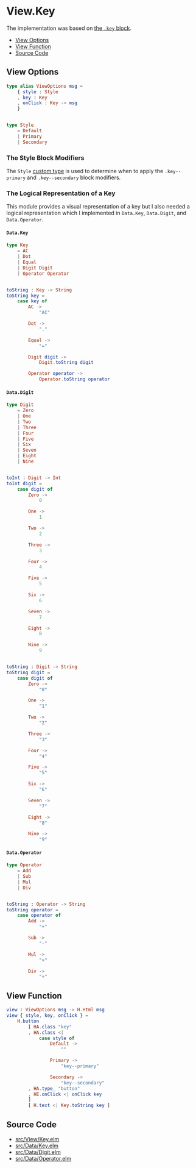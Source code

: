 # View.Key

The implementation was based on [the `.key` block](../../prototype/blocks/key.md).

- [View Options](#view-options)
- [View Function](#view-function)
- [Source Code](#source-code)

## View Options

```elm
type alias ViewOptions msg =
    { style : Style
    , key : Key
    , onClick : Key -> msg
    }


type Style
    = Default
    | Primary
    | Secondary
```

### The Style Block Modifiers

The `Style` [custom type](https://guide.elm-lang.org/types/custom_types) is used to determine when to apply the `.key--primary` and `.key--secondary` block modifiers.

### The Logical Representation of a Key

This module provides a visual representation of a key but I also needed a logical representation which I implemented in `Data.Key`, `Data.Digit`, and `Data.Operator`.

#### `Data.Key`

```elm
type Key
    = AC
    | Dot
    | Equal
    | Digit Digit
    | Operator Operator


toString : Key -> String
toString key =
    case key of
        AC ->
            "AC"

        Dot ->
            "."

        Equal ->
            "="

        Digit digit ->
            Digit.toString digit

        Operator operator ->
            Operator.toString operator
```

#### `Data.Digit`

```elm
type Digit
    = Zero
    | One
    | Two
    | Three
    | Four
    | Five
    | Six
    | Seven
    | Eight
    | Nine


toInt : Digit -> Int
toInt digit =
    case digit of
        Zero ->
            0

        One ->
            1

        Two ->
            2

        Three ->
            3

        Four ->
            4

        Five ->
            5

        Six ->
            6

        Seven ->
            7

        Eight ->
            8

        Nine ->
            9


toString : Digit -> String
toString digit =
    case digit of
        Zero ->
            "0"

        One ->
            "1"

        Two ->
            "2"

        Three ->
            "3"

        Four ->
            "4"

        Five ->
            "5"

        Six ->
            "6"

        Seven ->
            "7"

        Eight ->
            "8"

        Nine ->
            "9"
```

#### `Data.Operator`

```elm
type Operator
    = Add
    | Sub
    | Mul
    | Div


toString : Operator -> String
toString operator =
    case operator of
        Add ->
            "+"

        Sub ->
            "-"

        Mul ->
            "×"

        Div ->
            "÷"
```

## View Function

```elm
view : ViewOptions msg -> H.Html msg
view { style, key, onClick } =
    H.button
        [ HA.class "key"
        , HA.class <|
            case style of
                Default ->
                    ""

                Primary ->
                    "key--primary"

                Secondary ->
                    "key--secondary"
        , HA.type_ "button"
        , HE.onClick <| onClick key
        ]
        [ H.text <| Key.toString key ]
```

## Source Code

- [src/View/Key.elm](https://github.com/dwayne/elm-calculator/blob/1.0.0/src/View/Key.elm)
- [src/Data/Key.elm](https://github.com/dwayne/elm-calculator/blob/1.0.0/src/Data/Key.elm)
- [src/Data/Digit.elm](https://github.com/dwayne/elm-calculator/blob/1.0.0/src/Data/Digit.elm)
- [src/Data/Operator.elm](https://github.com/dwayne/elm-calculator/blob/1.0.0/src/Data/Operator.elm)
